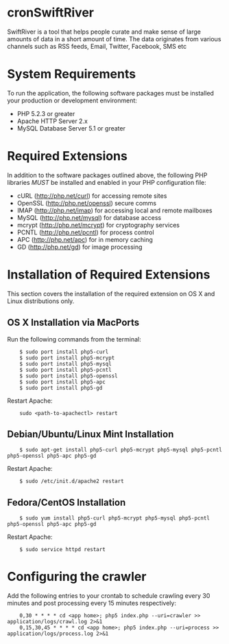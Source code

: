 cronSwiftRiver
==========
SwiftRiver is a tool that helps people curate and make sense of large amounts of
data in a short amount of time. The data originates from various channels such as
RSS feeds, Email, Twitter, Facebook, SMS etc

System Requirements
====================
To run the application, the following software packages must be installed your production 
or development environment:

 * PHP 5.2.3 or greater
 * Apache HTTP Server 2.x
 * MySQL Database Server 5.1 or greater

Required Extensions
===================
In addition to the software packages outlined above, the following PHP libraries *MUST* be installed and
enabled in your PHP configuration file:
 
  * cURL (http://php.net/curl) for accessing remote sites
  * OpenSSL (http://php.net/openssl) secure comms
  * IMAP (http://php.net/imap) for accessing local and remote mailboxes
  * MySQL (http://php.net/mysql) for database access
  * mcrypt (http://php.net/mcrypt) for cryptography services
  * PCNTL (http://php.net/pcntl) for process control
  * APC (http://php.net/apc) for in memory caching
  * GD (http://php.net/gd) for image processing


Installation of Required Extensions
===================================
This section covers the installation of the required extension on OS X and Linux distributions only.

OS X Installation via MacPorts
------------------------------
Run the following commands from the terminal:

        $ sudo port install php5-curl
        $ sudo port install php5-mcrypt
        $ sudo port install php5-mysql
        $ sudo port install php5-pcntl
        $ sudo port install php5-openssl
        $ sudo port install php5-apc
		$ sudo port install php5-gd
            
Restart Apache:
    
        sudo <path-to-apachectl> restart

Debian/Ubuntu/Linux Mint Installation
-------------------------------------

        $ sudo apt-get install php5-curl php5-mcrypt php5-mysql php5-pcntl php5-openssl php5-apc php5-gd

Restart Apache:

        $ sudo /etc/init.d/apache2 restart

Fedora/CentOS Installation
--------------------------

        $ sudo yum install php5-curl php5-mcrypt php5-mysql php5-pcntl php5-openssl php5-apc php5-gd

Restart Apache:

        $ sudo service httpd restart
        
        
Configuring the crawler
=======================

Add the following entries to your crontab to schedule crawling every 30 
minutes and post processing every 15 minutes respectively:

        0,30 * * * * cd <app home>; php5 index.php --uri=crawler >> application/logs/crawl.log 2>&1
        0,15,30,45 * * * * cd <app home>; php5 index.php --uri=process >> application/logs/process.log 2>&1
